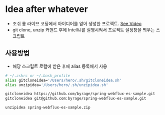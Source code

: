 # Idea after whatever

- 조쉬 롱 라이브 코딩에서 아이디어를 얻어 생성한 프로젝트. [See Video](http://www.youtube.com/watch?v=RPmTXiw-dHA&t=1m54s)
- git clone, unzip 커맨드 후에 IntelliJ를 실행시켜서 프로젝트 설정창을 띄우는 스크립트

## 사용방법
- 해당 스크립트 로컬에 받은 후에 alias 등록해서 사용
~~~bash
# ~/.zshrc or ~/.bash_profile
alias gitcloneidea='/Users/hero/.sh/gitcloneidea.sh'
alias unzipidea='/Users/hero/.sh/unzipidea.sh'
~~~
~~~bash
gitcloneidea https://github.com/byrage/spring-webflux-es-sample.git
gitcloneidea git@github.com:byrage/spring-webflux-es-sample.git

unzipidea spring-webflux-es-sample.zip
~~~